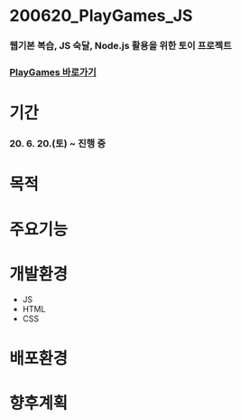 # 200620_PlayGames_JS
### 웹기본 복습, JS 숙달, Node.js 활용을 위한 토이 프로젝트
### [PlayGames 바로가기](https://playgames.netlify.app/)

# 기간
### 20. 6. 20.(토) ~ 진행 중

# 목적

# 주요기능

# 개발환경
* JS
* HTML
* CSS

# 배포환경

# 향후계획


